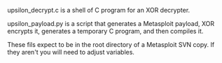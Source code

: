 upsilon_decrypt.c is a shell of C program for an XOR decrypter.

upsilon_payload.py is a script that generates a Metasploit payload, XOR encrypts it,
generates a temporary C program, and then compiles it.

These fils expect to be in the root directory of a Metasploit SVN copy. If they
aren't you will need to adjust variables.

